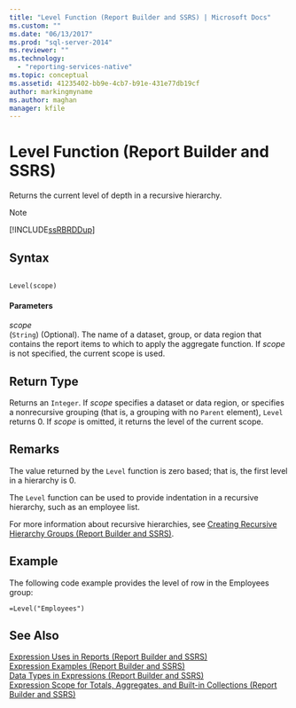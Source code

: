 ```yaml
---
title: "Level Function (Report Builder and SSRS) | Microsoft Docs"
ms.custom: ""
ms.date: "06/13/2017"
ms.prod: "sql-server-2014"
ms.reviewer: ""
ms.technology: 
  - "reporting-services-native"
ms.topic: conceptual
ms.assetid: 41235402-bb9e-4cb7-b91e-431e77db19cf
author: markingmyname
ms.author: maghan
manager: kfile
---
```

# Level Function (Report Builder and SSRS)
  Returns the current level of depth in a recursive hierarchy.  
  
> [!NOTE]  
>  [!INCLUDE[ssRBRDDup](../../includes/ssrbrddup-md.md)]  
  
## Syntax  
  
```  
  
Level(scope)  
```  
  
#### Parameters  
 *scope*  
 (`String`) (Optional). The name of a dataset, group, or data region that contains the report items to which to apply the aggregate function. If *scope* is not specified, the current scope is used.  
  
## Return Type  
 Returns an `Integer`. If *scope* specifies a dataset or data region, or specifies a nonrecursive grouping (that is, a grouping with no `Parent` element), `Level` returns 0. If *scope* is omitted, it returns the level of the current scope.  
  
## Remarks  
 The value returned by the `Level` function is zero based; that is, the first level in a hierarchy is 0.  
  
 The `Level` function can be used to provide indentation in a recursive hierarchy, such as an employee list.  
  
 For more information about recursive hierarchies, see [Creating Recursive Hierarchy Groups &#40;Report Builder and SSRS&#41;](creating-recursive-hierarchy-groups-report-builder-and-ssrs.md).  
  
## Example  
 The following code example provides the level of row in the Employees group:  
  
```  
=Level("Employees")  
```  
  
## See Also  
 [Expression Uses in Reports &#40;Report Builder and SSRS&#41;](expression-uses-in-reports-report-builder-and-ssrs.md)   
 [Expression Examples &#40;Report Builder and SSRS&#41;](expression-examples-report-builder-and-ssrs.md)   
 [Data Types in Expressions &#40;Report Builder and SSRS&#41;](expressions-report-builder-and-ssrs.md)   
 [Expression Scope for Totals, Aggregates, and Built-in Collections &#40;Report Builder and SSRS&#41;](expression-scope-for-totals-aggregates-and-built-in-collections.md)  
  
  
